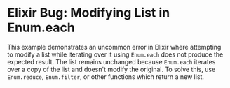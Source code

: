 # Elixir Bug: Modifying List in Enum.each

This example demonstrates an uncommon error in Elixir where attempting to modify a list while iterating over it using `Enum.each` does not produce the expected result.  The list remains unchanged because `Enum.each` iterates over a copy of the list and doesn't modify the original. To solve this, use `Enum.reduce`, `Enum.filter`, or other functions which return a new list. 